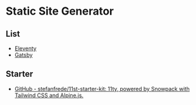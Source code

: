 # Static Site Generator

## List

- [Eleventy](https://www.11ty.dev/docs/getting-started/)
- [Gatsby](https://www.gatsbyjs.com/docs/tutorial/)

## Starter

- [GitHub - stefanfrede/11st-starter-kit: 11ty, powered by Snowpack with Tailwind CSS and Alpine.js.](https://github.com/stefanfrede/11st-starter-kit)
